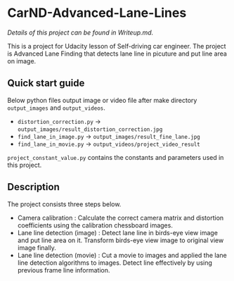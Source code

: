 # CarND-Advanced-Lane-Lines

*Details of this project can be found in Writeup.md.*

This is a project for Udacity lesson of Self-driving car engineer.
The project is Advanced Lane Finding that detects lane line in picuture and put line area on image.

## Quick start guide

Below python files output image or video file after make directory `output_images` and `output_videos`. 

- `distortion_correction.py` -> `output_images/result_distortion_correction.jpg`
- `find_lane_in_image.py` -> `output_images/result_fine_lane.jpg`
- `find_lane_in_movie.py` -> `output_videos/project_video_result`

`project_constant_value.py` contains the constants and parameters used in this project.

## Description

The project consists three steps below.

- Camera calibration : Calculate the correct camera matrix and distortion coefficients using the calibration chessboard images.
- Lane line detection (image) : Detect lane line in birds-eye view image and put line area on it. Transform birds-eye view image to original view image finally.
- Lane line detection (movie) : Cut a movie to images and applied the lane line detection algorithms to images. Detect line effectively by using previous frame line information.
